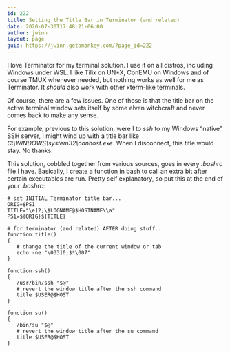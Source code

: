 ```yaml
---
id: 222
title: Setting the Title Bar in Terminator (and related)
date: 2020-07-30T17:48:21-06:00
author: jwinn
layout: page
guid: https://jwinn.getamonkey.com/?page_id=222
---
```

I love Terminator for my terminal solution. I use it on all distros, including Windows under WSL. I like Tilix on UN*X, ConEMU on Windows and of course TMUX whenever needed, but nothing works as well for me as Terminator. It _should_ also work with other xterm-like terminals.

Of course, there are a few issues. One of those is that the title bar on the active terminal window sets itself by some elven witchcraft and never comes back to make any sense.

For example, previous to this solution, were I to _ssh_ to my Windows &#8220;native&#8221; SSH server, I might wind up with a title bar like _C:\WINDOWS\system32\conhost.exe_. When I disconnect, this title would stay. No thanks.

This solution, cobbled together from various sources, goes in every _.bashrc_ file I have. Basically, I create a function in bash to call an extra bit after certain executables are run. Pretty self explanatory, so put this at the end of your _.bashrc_:

<pre class="wp-block-code"><code># set INITIAL Terminator title bar...
ORIG=$PS1
TITLE="\e]2;\$LOGNAME@$HOSTNAME\\a"
PS1=${ORIG}${TITLE}

# for terminator (and related) AFTER doing stuff...
function title()
{
   # change the title of the current window or tab
   echo -ne "\033]0;$*\007"
}

function ssh()
{
   /usr/bin/ssh "$@"
   # revert the window title after the ssh command
   title $USER@$HOST
}

function su()
{
   /bin/su "$@"
   # revert the window title after the su command
   title $USER@$HOST
}</code></pre>